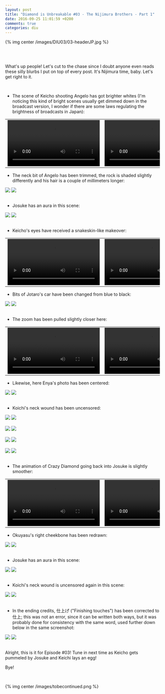 ```yaml
---
layout: post
title: "Diamond is Unbreakable #03 - The Nijimura Brothers - Part 1"
date: 2016-09-25 11:01:59 +0200
comments: true
categories: diu
---
```


{% img center /images/DIU03/03-headerJP.jpg %}
<!-- more -->

<br>
<br>

What's up people! Let's cut to the chase since I doubt anyone even reads these silly blurbs I put on top of every post. It's Nijimura time, baby. Let's get right to it.

<br>

- The scene of Keicho shooting Angelo has got brighter whites (I'm noticing this kind of bright scenes usually get dimmed down in the broadcast version, I wonder if there are some laws regulating the brightness of broadcasts in Japan):

<table width="100%">
<tr>
<td align="left" valign="top" width="50%">
<video class='center' nocontrols loop preload='auto'>
  <source src="./../videos/DIU03/TV 01 - whiteout.webm" type='video/webm; codecs="vp8, vorbis"'>
</video>
</td>
<td align="left" valign="top" width="50%">
<video nocontrols loop preload='auto'>
  <source src="./../videos/DIU03/BD 01 - whiteout.webm" type='video/webm; codecs="vp8, vorbis"'>
</video>
</td>
</tr>
</table>

- The neck bit of Angelo has been trimmed, the rock is shaded slightly differently and his hair is a couple of millimeters longer:

<div id="container1" class="twentytwenty-container">
 <img src="./../images/DIU03/tv-08990.jpg" />
 <img src="./../images/DIU03/bd-08990.jpg" />
</div>

<br>

- Josuke has an aura in this scene:

<div id="container1" class="twentytwenty-container">
 <img src="./../images/DIU03/tv-09170.jpg" />
 <img src="./../images/DIU03/bd-09170.jpg" />
</div>

<br>

- Keicho's eyes have received a snakeskin-like makeover:

<table width="100%">
<tr>
<td align="left" valign="top" width="50%">
<video class='center' nocontrols loop preload='auto'>
  <source src="./../videos/DIU03/TV 02 - eyes.webm" type='video/webm; codecs="vp8, vorbis"'>
</video>
</td>
<td align="left" valign="top" width="50%">
<video nocontrols loop preload='auto'>
  <source src="./../videos/DIU03/BD 02 - eyes.webm" type='video/webm; codecs="vp8, vorbis"'>
</video>
</td>
</tr>
</table>

- Bits of Jotaro's car have been changed from blue to black:

<div id="container1" class="twentytwenty-container">
 <img src="./../images/DIU03/tv-18580.jpg" />
 <img src="./../images/DIU03/bd-18580.jpg" />
</div>

<br>

- The zoom has been pulled slightly closer here:

<table width="100%">
<tr>
<td align="left" valign="top" width="50%">
<video class='center' nocontrols loop preload='auto'>
  <source src="./../videos/DIU03/TV 03 - enyazoom.webm" type='video/webm; codecs="vp8, vorbis"'>
</video>
</td>
<td align="left" valign="top" width="50%">
<video nocontrols loop preload='auto'>
  <source src="./../videos/DIU03/BD 03 - enyazoom.webm" type='video/webm; codecs="vp8, vorbis"'>
</video>
</td>
</tr>
</table>

- Likewise, here Enya's photo has been centered:

<div id="container1" class="twentytwenty-container">
 <img src="./../images/DIU03/tv-19430.jpg" />
 <img src="./../images/DIU03/bd-19430.jpg" />
</div>

<br>

- Koichi's neck wound has been uncensored:

<div id="container1" class="twentytwenty-container">
 <img src="./../images/DIU03/tv-20610.jpg" />
 <img src="./../images/DIU03/bd-20610.jpg" />
</div>

<br>

<div id="container1" class="twentytwenty-container">
 <img src="./../images/DIU03/tv-20675.jpg" />
 <img src="./../images/DIU03/bd-20675.jpg" />
</div>

<br>

<div id="container1" class="twentytwenty-container">
 <img src="./../images/DIU03/tv-21410.jpg" />
 <img src="./../images/DIU03/bd-21410.jpg" />
</div>

<br>

<div id="container1" class="twentytwenty-container">
 <img src="./../images/DIU03/tv-24560.jpg" />
 <img src="./../images/DIU03/bd-24560.jpg" />
</div>

<br>

- The animation of Crazy Diamond going back into Josuke is slightly smoother:

<table width="100%">
<tr>
<td align="left" valign="top" width="50%">
<video class='center' nocontrols loop preload='auto'>
  <source src="./../videos/DIU03/TV 04 - crazy diamond.webm" type='video/webm; codecs="vp8, vorbis"'>
</video>
</td>
<td align="left" valign="top" width="50%">
<video nocontrols loop preload='auto'>
  <source src="./../videos/DIU03/BD 04 - crazy diamond.webm" type='video/webm; codecs="vp8, vorbis"'>
</video>
</td>
</tr>
</table>

- Okuyasu's right cheekbone has been redrawn:

<div id="container1" class="twentytwenty-container">
 <img src="./../images/DIU03/tv-26535.jpg" />
 <img src="./../images/DIU03/bd-26535.jpg" />
</div>

<br>

- Josuke has an aura in this scene:

<div id="container1" class="twentytwenty-container">
 <img src="./../images/DIU03/tv-27900.jpg" />
 <img src="./../images/DIU03/bd-27900.jpg" />
</div>

<br>

- Koichi's neck wound is uncensored again in this scene:

<div id="container1" class="twentytwenty-container">
 <img src="./../images/DIU03/tv-31700.jpg" />
 <img src="./../images/DIU03/bd-31700.jpg" />
</div>

<br>

- In the ending credits, 仕上げ ("Finishing touches") has been corrected to 仕上; this was not an error, since it can be written both ways, but it was probably done for consistency with the same word, used further down below in the same screenshot:

<div id="container1" class="twentytwenty-container">
 <img src="./../images/DIU03/tv-32800.jpg" />
 <img src="./../images/DIU03/bd-32800.jpg" />
</div>

<br>

Alright, this is it for Episode #03! Tune in next time as Keicho gets pummeled by Josuke and Keichi lays an egg!

Bye!

<br>

{% img center /images/tobecontinued.png %}
